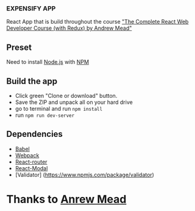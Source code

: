 ### EXPENSIFY APP

React App that is build throughout the course ["The Complete React Web Developer Course (with Redux) by Andrew Mead"](https://www.udemy.com/react-2nd-edition/)

## Preset
Need to install [Node.js](https://nodejs.org/en/)  with [NPM](https://www.npmjs.com/get-npm)

## Build the app
- Click green "Clone or download" button. 
- Save the ZIP and unpack all on your hard drive
- go to terminal and run `npm install`
- run `npm run dev-server`

## Dependencies
- [Babel](https://babeljs.io/)
- [Webpack](https://webpack.js.org/)
- [React-router](https://reacttraining.com/react-router/web/guides/quick-start)
- [React-Modal](http://reactcommunity.org/react-modal/)
- [Validator]
(https://www.npmjs.com/package/validator)


# Thanks to [Anrew Mead](https://twitter.com/andrew_j_mead)
